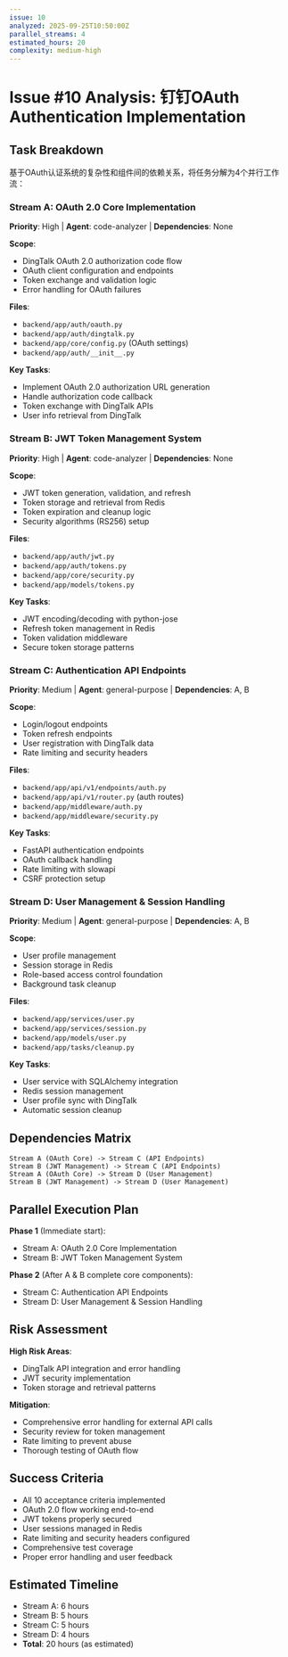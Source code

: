 ```yaml
---
issue: 10
analyzed: 2025-09-25T10:50:00Z
parallel_streams: 4
estimated_hours: 20
complexity: medium-high
---
```


# Issue #10 Analysis: 钉钉OAuth Authentication Implementation

## Task Breakdown

基于OAuth认证系统的复杂性和组件间的依赖关系，将任务分解为4个并行工作流：

### Stream A: OAuth 2.0 Core Implementation
**Priority**: High | **Agent**: code-analyzer | **Dependencies**: None

**Scope**:
- DingTalk OAuth 2.0 authorization code flow
- OAuth client configuration and endpoints
- Token exchange and validation logic
- Error handling for OAuth failures

**Files**:
- `backend/app/auth/oauth.py`
- `backend/app/auth/dingtalk.py`
- `backend/app/core/config.py` (OAuth settings)
- `backend/app/auth/__init__.py`

**Key Tasks**:
- Implement OAuth 2.0 authorization URL generation
- Handle authorization code callback
- Token exchange with DingTalk APIs
- User info retrieval from DingTalk

### Stream B: JWT Token Management System
**Priority**: High | **Agent**: code-analyzer | **Dependencies**: None

**Scope**:
- JWT token generation, validation, and refresh
- Token storage and retrieval from Redis
- Token expiration and cleanup logic
- Security algorithms (RS256) setup

**Files**:
- `backend/app/auth/jwt.py`
- `backend/app/auth/tokens.py`
- `backend/app/core/security.py`
- `backend/app/models/tokens.py`

**Key Tasks**:
- JWT encoding/decoding with python-jose
- Refresh token management in Redis
- Token validation middleware
- Secure token storage patterns

### Stream C: Authentication API Endpoints
**Priority**: Medium | **Agent**: general-purpose | **Dependencies**: A, B

**Scope**:
- Login/logout endpoints
- Token refresh endpoints
- User registration with DingTalk data
- Rate limiting and security headers

**Files**:
- `backend/app/api/v1/endpoints/auth.py`
- `backend/app/api/v1/router.py` (auth routes)
- `backend/app/middleware/auth.py`
- `backend/app/middleware/security.py`

**Key Tasks**:
- FastAPI authentication endpoints
- OAuth callback handling
- Rate limiting with slowapi
- CSRF protection setup

### Stream D: User Management & Session Handling
**Priority**: Medium | **Agent**: general-purpose | **Dependencies**: A, B

**Scope**:
- User profile management
- Session storage in Redis
- Role-based access control foundation
- Background task cleanup

**Files**:
- `backend/app/services/user.py`
- `backend/app/services/session.py`
- `backend/app/models/user.py`
- `backend/app/tasks/cleanup.py`

**Key Tasks**:
- User service with SQLAlchemy integration
- Redis session management
- User profile sync with DingTalk
- Automatic session cleanup

## Dependencies Matrix

```
Stream A (OAuth Core) -> Stream C (API Endpoints)
Stream B (JWT Management) -> Stream C (API Endpoints)
Stream A (OAuth Core) -> Stream D (User Management)
Stream B (JWT Management) -> Stream D (User Management)
```

## Parallel Execution Plan

**Phase 1** (Immediate start):
- Stream A: OAuth 2.0 Core Implementation
- Stream B: JWT Token Management System

**Phase 2** (After A & B complete core components):
- Stream C: Authentication API Endpoints
- Stream D: User Management & Session Handling

## Risk Assessment

**High Risk Areas**:
- DingTalk API integration and error handling
- JWT security implementation
- Token storage and retrieval patterns

**Mitigation**:
- Comprehensive error handling for external API calls
- Security review for token management
- Rate limiting to prevent abuse
- Thorough testing of OAuth flow

## Success Criteria

- All 10 acceptance criteria implemented
- OAuth 2.0 flow working end-to-end
- JWT tokens properly secured
- User sessions managed in Redis
- Rate limiting and security headers configured
- Comprehensive test coverage
- Proper error handling and user feedback

## Estimated Timeline

- Stream A: 6 hours
- Stream B: 5 hours
- Stream C: 5 hours
- Stream D: 4 hours
- **Total**: 20 hours (as estimated)